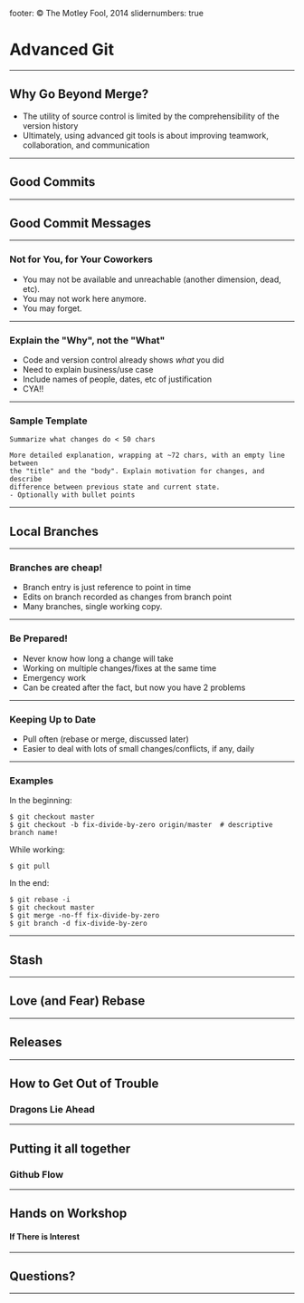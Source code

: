 footer: © The Motley Fool, 2014
slidernumbers: true

# Advanced Git

---
## Why Go Beyond Merge?

- The utility of source control is limited by the comprehensibility of the version history
- Ultimately, using advanced git tools is about improving teamwork, collaboration, and communication

---

## Good Commits

---

## Good Commit Messages

---

### Not for You, for Your Coworkers

- You may not be available and unreachable (another dimension, dead, etc).
- You may not work here anymore.
- You may forget.

---

### Explain the "Why", not the "What"

- Code and version control already shows *what* you did
- Need to explain business/use case
- Include names of people, dates, etc of justification
- CYA!!

---

### Sample Template

```
Summarize what changes do < 50 chars

More detailed explanation, wrapping at ~72 chars, with an empty line between
the "title" and the "body". Explain motivation for changes, and describe
difference between previous state and current state.
- Optionally with bullet points

```

---

## Local Branches

---

### Branches are cheap!

- Branch entry is just reference to point in time
- Edits on branch recorded as changes from branch point
- Many branches, single working copy.

---

### Be Prepared!

- Never know how long a change will take
- Working on multiple changes/fixes at the same time
- Emergency work
- Can be created after the fact, but now you have 2 problems

---

### Keeping Up to Date

- Pull often (rebase or merge, discussed later)
- Easier to deal with lots of small changes/conflicts, if any, daily

---

### Examples

In the beginning:
```shell
$ git checkout master
$ git checkout -b fix-divide-by-zero origin/master  # descriptive branch name!
```

While working:
```shell
$ git pull
```

In the end:
```shell
$ git rebase -i
$ git checkout master
$ git merge -no-ff fix-divide-by-zero
$ git branch -d fix-divide-by-zero
```

---


## Stash

---

## Love (and Fear) Rebase

---

## Releases

---

## How to Get Out of Trouble

### Dragons Lie Ahead

---

## Putting it all together

### Github Flow

---

## Hands on Workshop

#### If There is Interest

---

## Questions?

---
